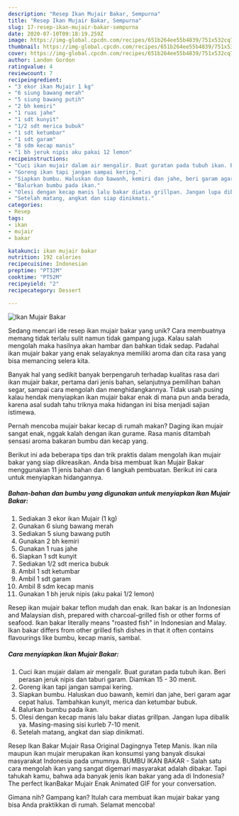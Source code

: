 ```yaml
---
description: "Resep Ikan Mujair Bakar, Sempurna"
title: "Resep Ikan Mujair Bakar, Sempurna"
slug: 17-resep-ikan-mujair-bakar-sempurna
date: 2020-07-10T09:18:19.259Z
image: https://img-global.cpcdn.com/recipes/651b264ee55b4839/751x532cq70/ikan-mujair-bakar-foto-resep-utama.jpg
thumbnail: https://img-global.cpcdn.com/recipes/651b264ee55b4839/751x532cq70/ikan-mujair-bakar-foto-resep-utama.jpg
cover: https://img-global.cpcdn.com/recipes/651b264ee55b4839/751x532cq70/ikan-mujair-bakar-foto-resep-utama.jpg
author: Landon Gordon
ratingvalue: 4
reviewcount: 7
recipeingredient:
- "3 ekor ikan Mujair 1 kg"
- "6 siung bawang merah"
- "5 siung bawang putih"
- "2 bh kemiri"
- "1 ruas jahe"
- "1 sdt kunyit"
- "1/2 sdt merica bubuk"
- "1 sdt ketumbar"
- "1 sdt garam"
- "8 sdm kecap manis"
- "1 bh jeruk nipis aku pakai 12 lemon"
recipeinstructions:
- "Cuci ikan mujair dalam air mengalir. Buat guratan pada tubuh ikan. Beri perasan jeruk nipis dan taburi garam. Diamkan 15 - 30 menit."
- "Goreng ikan tapi jangan sampai kering."
- "Siapkan bumbu. Haluskan duo bawanh, kemiri dan jahe, beri garam agar cepat halus. Tambahkan kunyit, merica dan ketumbar bubuk."
- "Balurkan bumbu pada ikan."
- "Olesi dengan kecap manis lalu bakar diatas grillpan. Jangan lupa dibalik ya. Masing-masing sisi kurleb 7-10 menit."
- "Setelah matang, angkat dan siap dinikmati."
categories:
- Resep
tags:
- ikan
- mujair
- bakar

katakunci: ikan mujair bakar 
nutrition: 192 calories
recipecuisine: Indonesian
preptime: "PT32M"
cooktime: "PT52M"
recipeyield: "2"
recipecategory: Dessert

---
```



![Ikan Mujair Bakar](https://img-global.cpcdn.com/recipes/651b264ee55b4839/751x532cq70/ikan-mujair-bakar-foto-resep-utama.jpg)

Sedang mencari ide resep ikan mujair bakar yang unik? Cara membuatnya memang tidak terlalu sulit namun tidak gampang juga. Kalau salah mengolah maka hasilnya akan hambar dan bahkan tidak sedap. Padahal ikan mujair bakar yang enak selayaknya memiliki aroma dan cita rasa yang bisa memancing selera kita.

Banyak hal yang sedikit banyak berpengaruh terhadap kualitas rasa dari ikan mujair bakar, pertama dari jenis bahan, selanjutnya pemilihan bahan segar, sampai cara mengolah dan menghidangkannya. Tidak usah pusing kalau hendak menyiapkan ikan mujair bakar enak di mana pun anda berada, karena asal sudah tahu triknya maka hidangan ini bisa menjadi sajian istimewa.

Pernah mencoba mujair bakar kecap di rumah makan? Daging ikan mujair sangat enak, nggak kalah dengan ikan gurame. Rasa manis ditambah sensasi aroma bakaran bumbu dan kecap yang.


Berikut ini ada beberapa tips dan trik praktis dalam mengolah ikan mujair bakar yang siap dikreasikan. Anda bisa membuat Ikan Mujair Bakar menggunakan 11 jenis bahan dan 6 langkah pembuatan. Berikut ini cara untuk menyiapkan hidangannya.

<!--inarticleads1-->

##### Bahan-bahan dan bumbu yang digunakan untuk menyiapkan Ikan Mujair Bakar:

1. Sediakan 3 ekor ikan Mujair (1 kg)
1. Gunakan 6 siung bawang merah
1. Sediakan 5 siung bawang putih
1. Gunakan 2 bh kemiri
1. Gunakan 1 ruas jahe
1. Siapkan 1 sdt kunyit
1. Sediakan 1/2 sdt merica bubuk
1. Ambil 1 sdt ketumbar
1. Ambil 1 sdt garam
1. Ambil 8 sdm kecap manis
1. Gunakan 1 bh jeruk nipis (aku pakai 1/2 lemon)


Resep ikan mujair bakar teflon mudah dan enak. Ikan bakar is an Indonesian and Malaysian dish, prepared with charcoal-grilled fish or other forms of seafood. Ikan bakar literally means &#34;roasted fish&#34; in Indonesian and Malay. Ikan bakar differs from other grilled fish dishes in that it often contains flavourings like bumbu, kecap manis, sambal. 

<!--inarticleads2-->

##### Cara menyiapkan Ikan Mujair Bakar:

1. Cuci ikan mujair dalam air mengalir. Buat guratan pada tubuh ikan. Beri perasan jeruk nipis dan taburi garam. Diamkan 15 - 30 menit.
1. Goreng ikan tapi jangan sampai kering.
1. Siapkan bumbu. Haluskan duo bawanh, kemiri dan jahe, beri garam agar cepat halus. Tambahkan kunyit, merica dan ketumbar bubuk.
1. Balurkan bumbu pada ikan.
1. Olesi dengan kecap manis lalu bakar diatas grillpan. Jangan lupa dibalik ya. Masing-masing sisi kurleb 7-10 menit.
1. Setelah matang, angkat dan siap dinikmati.


Resep Ikan Bakar Mujair Rasa Original Dagingnya Tetep Manis. Ikan nila maupun ikan mujair merupakan ikan konsumsi yang banyak disukai masyarakat Indonesia pada umumnya. BUMBU IKAN BAKAR - Salah satu cara mengolah ikan yang sangat digemari masyarakat adalah dibakar. Tapi tahukah kamu, bahwa ada banyak jenis ikan bakar yang ada di Indonesia? The perfect IkanBakar Mujair Enak Animated GIF for your conversation. 

Gimana nih? Gampang kan? Itulah cara membuat ikan mujair bakar yang bisa Anda praktikkan di rumah. Selamat mencoba!
